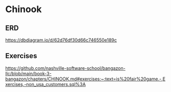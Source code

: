 # Chinook
## ERD
https://dbdiagram.io/d/62d76df30d66c746550e189c

## Exercises
https://github.com/nashville-software-school/bangazon-llc/blob/main/book-3-bangazon/chapters/CHINOOK.md#exercises:~:text=is%20fair%20game.-,Exercises,-non_usa_customers.sql%3A
